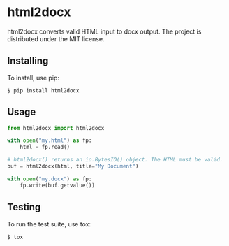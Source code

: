 # html2docx

html2docx converts valid HTML input to docx output. The project is distributed
under the MIT license.

## Installing

To install, use pip:

```
$ pip install html2docx
```

## Usage

```py
from html2docx import html2docx

with open("my.html") as fp:
    html = fp.read()

# html2docx() returns an io.BytesIO() object. The HTML must be valid.
buf = html2docx(html, title="My Document")

with open("my.docx") as fp:
    fp.write(buf.getvalue())
```

## Testing

To run the test suite, use tox:

```
$ tox
```
